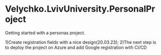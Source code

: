 # Velychko.LvivUniversity.PersonalProject
Getting started with a personas project.

1)Create registration fields with a nice design(20.03.23);
2)The next step is to deploy the project on Azure and add Google registration with CI/CD
